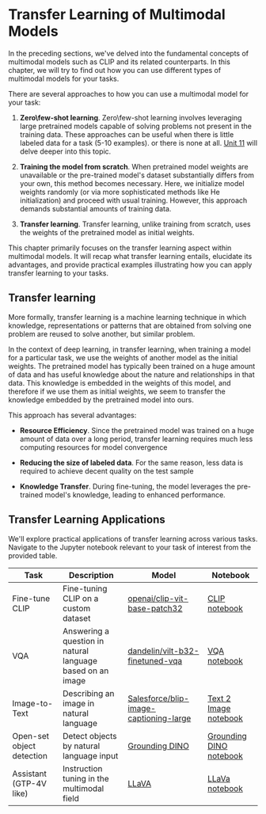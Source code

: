# Transfer Learning of Multimodal Models

In the preceding sections, we've delved into the fundamental concepts of multimodal models such as CLIP and its related counterparts. In this chapter, we will try to find out how you can use different types of multimodal models for your tasks.

There are several approaches to how you can use a multimodal model for your task:

1. **Zero\few-shot learning**. Zero\few-shot learning involves leveraging large pretrained models capable of solving problems not present in the training data. These approaches can be useful when there is little labeled data for a task (5-10 examples). or there is none at all. [Unit 11](https://) will delve deeper into this topic.

2. **Training the model from scratch**. When pretrained model weights are unavailable or the pre-trained model's dataset substantially differs from your own, this method becomes necessary. Here, we initialize model weights randomly (or via more sophisticated methods like He initialization) and proceed with usual training. However, this approach demands substantial amounts of training data.

3. **Transfer learning**. Transfer learning, unlike training from scratch, uses the weights of the pretrained model as initial weights.

This chapter primarily focuses on the transfer learning aspect within multimodal models. It will recap what transfer learning entails, elucidate its advantages, and provide practical examples illustrating how you can apply transfer learning to your tasks.

## Transfer learning

More formally, transfer learning is a machine learning technique in which knowledge, representations or patterns that are obtained from solving one problem are reused to solve another, but similar problem.

In the context of deep learning, in transfer learning, when training a model for a particular task, we use the weights of another model as the initial weights. The pretrained model has typically been trained on a huge amount of data and has useful knowledge about the nature and relationships in that data. This knowledge is embedded in the weights of this model, and therefore if we use them as initial weights, we seem to transfer the knowledge embedded by the pretrained model into ours.

This approach has several advantages:

* **Resource Efficiency**. Since the pretrained model was trained on a huge amount of data over a long period, transfer learning requires much less computing resources for model convergence

* **Reducing the size of labeled data**. For the same reason, less data is required to achieve decent quality on the test sample

* **Knowledge Transfer**. During fine-tuning, the model leverages the pre-trained model's knowledge, leading to enhanced performance.

## Transfer Learning Applications

We'll explore practical applications of transfer learning across various tasks. Navigate to the Jupyter notebook relevant to your task of interest from the provided table.

| Task        | Description                                                      | Model                                             | Notebook    |
| ----------- | ---------------------------------------------------------------- | ------------------------------------------------- | ----------- |
| Fine-tune CLIP             | Fine-tuning CLIP on a custom dataset                             | [openai/clip-vit-base-patch32](https://huggingface.co/openai/clip-vit-base-patch32) | [CLIP notebook](https://) |
| VQA                        | Answering a question in natural <br/> language based on an image | [dandelin/vilt-b32-finetuned-vqa](https://huggingface.co/dandelin/vilt-b32-finetuned-vqa) | [VQA notebook](https://) |
| Image-to-Text              | Describing an image in natural language                          | [Salesforce/blip-image-captioning-large](https://huggingface.co/Salesforce/blip-image-captioning-large) | [Text 2 Image notebook](https://) |
| Open-set object detection  | Detect objects by natural language input                         |  [Grounding DINO](https://github.com/IDEA-Research/GroundingDINO) | [Grounding DINO notebook](https://) |
| Assistant (GTP-4V like)    | Instruction tuning in the multimodal field                       | [LLaVA](https://github.com/haotian-liu/LLaVA) | [LLaVa notebook](https://) |
